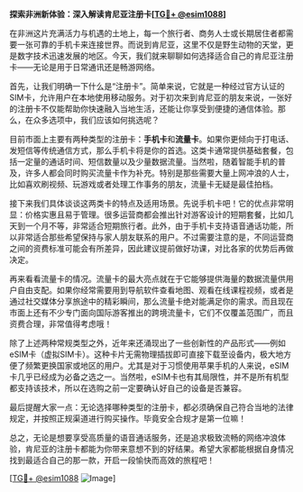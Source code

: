 **探索非洲新体验：深入解读肯尼亚注册卡[[TG💪+ @esim1088](https://t.me/s/esim1088)]**

在非洲这片充满活力与机遇的土地上，每一个旅行者、商务人士或长期居住者都需要一张可靠的手机卡来连接世界。而说到肯尼亚，这里不仅是野生动物的天堂，更是数字技术迅速发展的地区。今天，我们就来聊聊如何选择适合自己的肯尼亚注册卡——无论是用于日常通讯还是畅游网络。

首先，让我们明确一下什么是“注册卡”。简单来说，它就是一种经过官方认证的SIM卡，允许用户在本地使用移动服务。对于初次来到肯尼亚的朋友来说，一张好的注册卡不仅能帮助你快速融入当地生活，还能让你享受到便捷的通信体验。那么，在众多选项中，我们应该如何挑选呢？

目前市面上主要有两种类型的注册卡：**手机卡**和**流量卡**。如果你更倾向于打电话、发短信等传统通信方式，那么手机卡将是你的首选。这类卡通常提供基础套餐，包括一定量的通话时间、短信数量以及少量数据流量。当然啦，随着智能手机的普及，许多人都会同时购买流量卡作为补充。特别是那些需要大量上网冲浪的人士，比如喜欢刷视频、玩游戏或者处理工作事务的朋友，流量卡无疑是最佳拍档。

接下来我们具体谈谈这两类卡的特点及适用场景。先说手机卡吧！它的优点非常明显：价格实惠且易于管理。很多运营商都会推出针对游客设计的短期套餐，比如几天到一个月不等，非常适合短期旅行者。此外，由于手机卡支持语音通话功能，所以非常适合那些希望保持与家人朋友联系的用户。不过需要注意的是，不同运营商之间的资费标准可能会有所差异，因此建议提前做好功课，对比各家的优势后再做决定。

再来看看流量卡的情况。流量卡的最大亮点就在于它能够提供海量的数据流量供用户自由支配。如果你经常需要用到导航软件查看地图、观看在线课程视频，或者是通过社交媒体分享旅途中的精彩瞬间，那么流量卡绝对能满足你的需求。而且现在市面上还有不少专门面向国际游客推出的跨境流量卡，它们不仅覆盖范围广，而且资费合理，非常值得考虑哦！

除了上述两种常规类型之外，近年来还涌现出了一些创新性的产品形式——例如eSIM卡（虚拟SIM卡）。这种卡片无需物理插拔即可直接下载至设备内，极大地方便了频繁更换国家或地区的用户。尤其是对于习惯使用苹果手机的人来说，eSIM卡几乎已经成为必备之选之一。当然啦，eSIM卡也有其局限性，并不是所有机型都支持该技术，所以在选购之前一定要确认好自己的设备是否兼容。

最后提醒大家一点：无论选择哪种类型的注册卡，都必须确保自己符合当地的法律规定，并按照正规渠道进行购买操作。毕竟安全合规才是第一位嘛！

总之，无论是想要享受高质量的语音通话服务，还是追求极致流畅的网络冲浪体验，肯尼亚的注册卡都能为你带来意想不到的好结果。希望大家都能根据自身情况找到最适合自己的那一款，开启一段愉快而高效的旅程吧！

[[TG💪+ @esim1088](https://t.me/s/esim1088) ![Image](https://i.postimg.cc/4NQfJmqS/Snipaste-2025-05-13-00-14-12.png)]